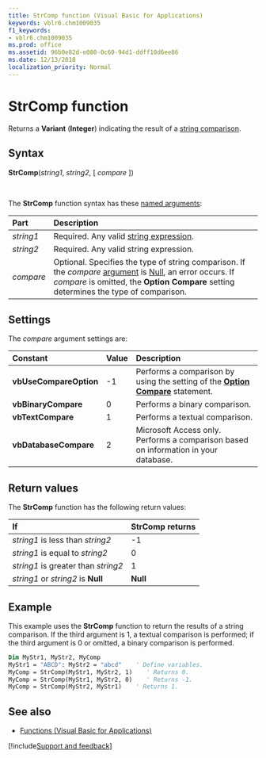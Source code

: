 ```yaml
---
title: StrComp function (Visual Basic for Applications)
keywords: vblr6.chm1009035
f1_keywords:
- vblr6.chm1009035
ms.prod: office
ms.assetid: 96b0e82d-e080-0c60-94d1-ddff10d6ee86
ms.date: 12/13/2018
localization_priority: Normal
---
```



# StrComp function

Returns a **Variant** (**Integer**) indicating the result of a [string comparison](../../Glossary/vbe-glossary.md#string-comparison).

## Syntax

**StrComp**(_string1_, _string2_, [ _compare_ ])

<br/>

The **StrComp** function syntax has these [named arguments](../../Glossary/vbe-glossary.md#named-argument):

|Part|Description|
|:-----|:-----|
|_string1_|Required. Any valid [string expression](../../Glossary/vbe-glossary.md#string-expression).|
|_string2_|Required. Any valid string expression.|
|_compare_|Optional. Specifies the type of string comparison. If the _compare_ [argument](../../Glossary/vbe-glossary.md#argument) is [Null](../../Glossary/vbe-glossary.md#null), an error occurs. If _compare_ is omitted, the **Option Compare** setting determines the type of comparison.|

## Settings

The _compare_ argument settings are:

|Constant|Value|Description|
|:-----|:-----|:-----|
|**vbUseCompareOption**|-1|Performs a comparison by using the setting of the **[Option Compare](option-compare-statement.md)** statement.|
|**vbBinaryCompare**|0|Performs a binary comparison.|
|**vbTextCompare**|1|Performs a textual comparison.|
|**vbDatabaseCompare**|2|Microsoft Access only. Performs a comparison based on information in your database.|

## Return values

The **StrComp** function has the following return values:

|If|StrComp returns|
|:-----|:-----|
|_string1_ is less than _string2_|-1|
|_string1_ is equal to _string2_|0|
|_string1_ is greater than _string2_|1|
|_string1_ or _string2_ is **Null**|**Null**|

## Example

This example uses the **StrComp** function to return the results of a string comparison. If the third argument is 1, a textual comparison is performed; if the third argument is 0 or omitted, a binary comparison is performed.

```vb
Dim MyStr1, MyStr2, MyComp
MyStr1 = "ABCD": MyStr2 = "abcd"    ' Define variables.
MyComp = StrComp(MyStr1, MyStr2, 1)    ' Returns 0.
MyComp = StrComp(MyStr1, MyStr2, 0)    ' Returns -1.
MyComp = StrComp(MyStr2, MyStr1)    ' Returns 1.

```

## See also

- [Functions (Visual Basic for Applications)](../functions-visual-basic-for-applications.md)

[!include[Support and feedback](~/includes/feedback-boilerplate.md)]
